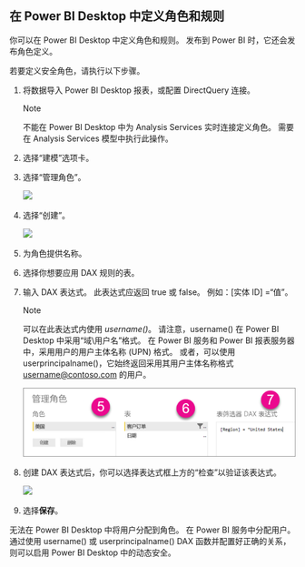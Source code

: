 ## <a name="define-roles-and-rules-in-power-bi-desktop"></a>在 Power BI Desktop 中定义角色和规则
你可以在 Power BI Desktop 中定义角色和规则。 发布到 Power BI 时，它还会发布角色定义。

若要定义安全角色，请执行以下步骤。

1. 将数据导入 Power BI Desktop 报表，或配置 DirectQuery 连接。
   
   > [!NOTE]
   > 不能在 Power BI Desktop 中为 Analysis Services 实时连接定义角色。 需要在 Analysis Services 模型中执行此操作。
   > 
   > 
1. 选择“建模”选项卡。
2. 选择“管理角色”。
   
   ![](./media/rls-desktop-define-roles/powerbi-desktop-security.png)
4. 选择“创建”。
   
   ![](./media/rls-desktop-define-roles/powerbi-desktop-security-create-role.png)
5. 为角色提供名称。 
6. 选择你想要应用 DAX 规则的表。
7. 输入 DAX 表达式。 此表达式应返回 true 或 false。 例如：[实体 ID] =“值”。
   
   > [!NOTE]
   > 可以在此表达式内使用 *username()*。 请注意，username() 在 Power BI Desktop 中采用“域\用户名”格式。 在 Power BI 服务和 Power BI 报表服务器中，采用用户的用户主体名称 (UPN) 格式。 或者，可以使用 userprincipalname()，它始终返回采用其用户主体名称格式 username@contoso.com 的用户。
   > 
   > 
   
   ![](./media/rls-desktop-define-roles/powerbi-desktop-security-create-rule.png)
8. 创建 DAX 表达式后，你可以选择表达式框上方的“检查”以验证该表达式。
   
   ![](./media/rls-desktop-define-roles/powerbi-desktop-security-validate-dax.png)
9. 选择**保存**。

无法在 Power BI Desktop 中将用户分配到角色。 在 Power BI 服务中分配用户。 通过使用 username() 或 userprincipalname() DAX 函数并配置好正确的关系，则可以启用 Power BI Desktop 中的动态安全。 

